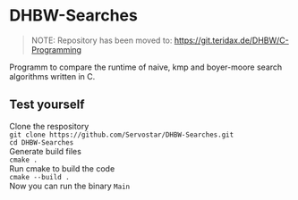 # DHBW-Searches

> NOTE:
> Repository has been moved to: https://git.teridax.de/DHBW/C-Programming

Programm to compare the runtime of naive, kmp and boyer-moore search algorithms written in C.
## Test yourself
Clone the respository<br>
```git clone https://github.com/Servostar/DHBW-Searches.git```<br>
`cd DHBW-Searches`<br>
Generate build files<br>
`cmake .`<br>
Run cmake to build the code<br>
`cmake --build .`<br>
Now you can run the binary `Main`
